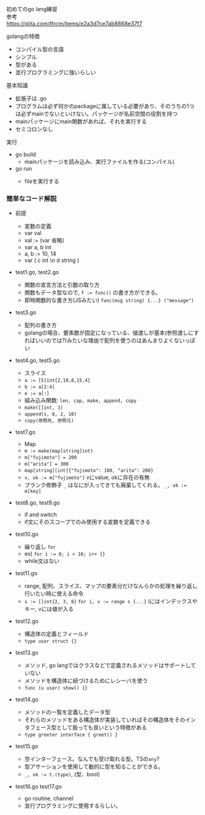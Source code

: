 初めてのgo lang練習  
参考  
https://qiita.com/tfrcm/items/e2a3d7ce7ab8868e37f7

golangの特徴  
- コンパイル型の言語  
- シンプル  
- 型がある  
- 並行プログラミングに強いらしい  

基本知識
- 拡張子は .go  
- プログラムは必ず何かのpackageに属している必要があり、そのうちの1つは必ずmainでないといけない。パッケージが名前空間の役割を持つ  
- mainパッケージにmain関数があれば、それを実行する  
- セミコロンなし

実行  
- go build  
  - mainパッケージを読み込み、実行ファイルを作る(コンパイル)  
- go run <file>  
  - fileを実行する  
  
### 簡単なコード解説  
- 前提
  - 変数の定義
  - var val <type>  
  - val := <value> (var 省略)  
  - var a, b int  
  - a, b := 10, 14  
  - var ( c int \n d string )  

- test1.go, test2.go  
  - 関数の宣言方法と引数の取り方  
  - 関数もデータ型なので, `f := func()` の書き方ができる。  
  - 即時関数的な書き方(JSみたい) `func(msg string) {...} ("message")`  
  
- test3.go  
  - 配列の書き方  
  - golangの場合、要素数が固定になっている、値渡しが基本(参照渡しにすればいいのでは?)みたいな理由で配列を使うのはあんまりよくないっぽい  
  
- test4.go, test5.go  
  - スライス  
  - `a := [5]int{2,10,8,15,4}`  
  - `b := a[2:4]`  
  - `e := a[:]`  
  - 組み込み関数: `len, cap, make, append, copy`  
  - `make([]int, 3)`  
  - `append(s, 8, 2, 10)`  
  - `copy(参照先, 参照元)`  
  
- test7.go  
  - Map  
  - `m := make(map[string]int)`  
  - `m["fujimoto"] = 200`  
  - `m["arita"] = 300`  
  - `map[string][int]{"fujimoto": 100, "arita": 200}`  
  - `v, ok := m["fujimoto"]` vにvalue, okに存在の有無  
  - ブランク修飾子 `_` はなにが入ってきても廃棄してくれる。  `_, ok := m[key]`  

- test8.go, test9.go  
  - if and switch  
  - if文にそのスコープでのみ使用する変数を定義できる  
  
- test10.go  
  - 繰り返し `for`  
  - ex) `for i := 0; i < 10; i++ {}`  
  - while文はない  
  
- test11.go  
  - range, 配列、スライス、マップの要素分だけなんらかの処理を繰り返し行いたい時に使える命令  
  - `s := []int{2, 3, 8}`  `for i, v := range s {...}` iにはインデックスやキー, vには値が入る  

- test12.go  
  - 構造体の定義とフィールド
  - `type user struct {}`  
  
- test13.go  
  - メソッド, go langではクラスなどで定義されるメソッドはサポートしていない  
  - メソッドを構造体に紐づけるためにレシーバを使う  
  - `func (u user) show() {}`  

- test14.go  
  - メソッドの一覧を定義したデータ型  
  - それらのメソッドをある構造体が実装していればその構造体をそのインタフェース型として扱っても良いという特徴がある  
  - `type greeter interface { greet() }`  

- test15.go  
  - 空インターフェース。なんでも受け取れる型。TSの`any`?  
  - 型アサーションを使用して動的に型を知ることができる。  
  - `_, ok := t.(type)`, (型、bool)  

- test16.go test17.go
  - go routine, channel  
  - 並行プログラミングに使用するらしい。  
  
  
  

